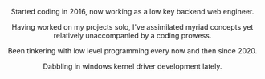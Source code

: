 <div align="center">

  Started coding in 2016, now working as a low key backend web engineer.

  Having worked on my projects solo, I've assimilated myriad concepts yet relatively unaccompanied by a coding prowess.
  
  Been tinkering with low level programming every now and then since 2020.

  Dabbling in windows kernel driver development lately.
  
</div>
